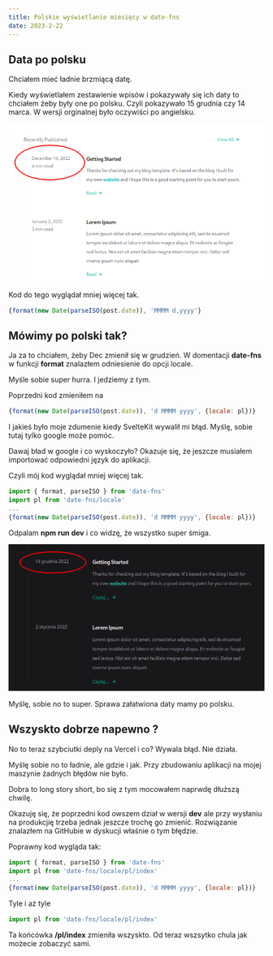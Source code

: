 ```yaml
---
title: Polskie wyświetlanie miesięcy w date-fns
date: 2023-2-22
---
```


## Data po polsku

Chciałem mieć ładnie brzmiącą datę.

Kiedy wyświetlałem zestawienie wpisów i pokazywały się ich daty to chciałem żeby były one po polsku. Czyli pokazywało 15 grudnia czy 14 marca. W wersji orginalnej było oczywiści po angielsku.

![Eng Date](./date_fns.png)


Kod do tego wyglądał mniej więcej tak.

```js
{format(new Date(parseISO(post.date)), 'MMMM d,yyyy'}

```

## Mówimy po polski tak?

Ja za to chciałem, żeby Dec zmienił się w grudzień. W domentacji **date-fns** w funkcji **format** znalazłem odniesienie do opcji locale.

Myśle sobie super hurra. I jedziemy z tym.

Poprzedni kod zmieniłem na

```js
{format(new Date(parseISO(post.date)), 'd MMMM yyyy', {locale: pl})}
```

I jakieś było moje zdumenie kiedy SvelteKit wywalił mi błąd.
Myślę, sobie tutaj tylko google może pomóc.

Dawaj bład w google i co wyskoczyło? Okazuje się, że jeszcze musiałem importować odpowiedni język do aplikacji.

Czyli mój kod wyglądał mniej więcej tak.

```js
import { format, parseISO } from 'date-fns'
import pl from 'date-fns/locale'
...
{format(new Date(parseISO(post.date)), 'd MMMM yyyy', {locale: pl})}
```

Odpalam **npm run dev** i co widzę, że wszystko super śmiga.

![Data po polsku](./date_fns_pl.png)

Myślę, sobie no to super. Sprawa załatwiona daty mamy po polsku.

## Wszyskto dobrze napewno ?

No to teraz szybciutki deply na Vercel i co? Wywala błąd. Nie działa.

Myślę sobie no to ładnie, ale gdzie i jak. Przy zbudowaniu aplikacji na mojej maszynie żadnych błędów nie było.

Dobra to long story short, bo się z tym mocowałem naprwdę dłuższą chwilę.

Okazuję się, że poprzedni kod owszem dział w wersji **dev** ale przy wysłaniu na produkcjię trzeba jednak jeszcze trochę go zmienić. Rozwiązanie znalazłem na GitHubie w dyskucji właśnie o tym błędzie.

Poprawny kod wygląda tak:

```js
import { format, parseISO } from 'date-fns'
import pl from 'date-fns/locale/pl/index'
...
{format(new Date(parseISO(post.date)), 'd MMMM yyyy', {locale: pl})}

```

Tyle i aż tyle

```js
import pl from 'date-fns/locale/pl/index'
```

Ta końcówka **/pl/index** zmieniła wszyskto. Od teraz wszsytko chula jak możecie zobaczyć sami.

